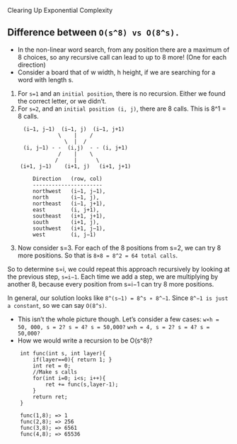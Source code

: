 Clearing Up Exponential Complexity

## Difference between ```O(s^8) vs O(8^s).```

- In the non-linear word search, from any position there are a maximum of 8 choices, so any recursive call can lead to up to 8 more! (One for each direction)
- Consider a board that of w width, h height, if we are searching for a word with length s.
1. For ```s=1``` and an ```initial position```, there is no recursion. Either we found the correct letter, or we didn’t.
2. For ```s=2```, and an ```initial position (i, j)```, there are 8 calls. This is 8^1 = 8 calls. 
```
     (i−1, j−1)  (i−1, j)  (i−1, j+1)
                \    |    /  
                  \  |  /
     (i, j−1) - -  (i,j)  - - (i, j+1)
                /    |    \
               /     |      \
    (i+1, j−1)    (i+1, j)   (i+1, j+1)

        Direction   (row, col)
        ----------------------
        northwest   (i−1, j−1),
        north       (i−1, j),
        northeast   (i−1, j+1),
        east        (i, j+1),
        southeast   (i+1, j+1),
        south       (i+1, j),
        southwest   (i+1, j−1),
        west        (i, j−1)
```
3. Now consider s=3. For each of the 8 positions from s=2, we can try 8 more positions. So that is ```8×8 = 8^2 = 64 total calls```.

So to determine s=i, we could repeat this approach recursively by looking at the previous step, ```s=i−1```. 
Each time we add a step, we are multiplying by another 8, because every position from s=i−1 can try 8 more positions.

In general, our solution looks like ```8^(s−1) = 8^s ∗ 8^−1```. Since ```8^−1 is just a constant```, so we can say ```O(8^s)```.

- This isn’t the whole picture though. Let’s consider a few cases:
```w×h = 50, 000, s = 2? s = 4? s = 50,000?```
```w×h = 4, s = 2? s = 4? s = 50,000?```
- How we would write a recursion to be O(s^8)?        
```
    int func(int s, int layer){
        if(layer==0){ return 1; }
        int ret = 0;
        //Make s calls
        for(int i=0; i<s; i++){
            ret += func(s,layer-1);
        }
        return ret;
    }        

    func(1,8); => 1
    func(2,8); => 256
    func(3,8); => 6561
    func(4,8); => 65536
```